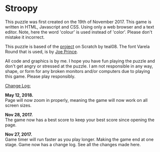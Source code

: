 # Stroopy
<p>
This puzzle was first created on the 19th of November 2017.
This game is written in HTML, Javascript and CSS. Using only a web browser and a text editor. Note, here the word 'colour' is used instead of 'color'. Please don't mistake it incorrect.
</p>

<p>
This puzzle is based of the <a href="https://scratch.mit.edu/projects/138819119/" target="_blank">project</a> on Scratch by teal08.
The font Varela Round that is used, is by <a href="https://fonts.google.com/specimen/Varela+Round" target="_blank">Joe Prince</a>.
</p>

<p>
All code and graphics is by me. I hope you have fun playing the puzzle and don't get angry or stressed at the puzzle.  I am not responsible in any way, shape, or form for any broken monitors and/or computers due to playing this game. Please play responsibly.
</p>

<p>
<u>
Change Log:
</u>
</p>

<p><b>May 12, 2018.</b> <br>Page will now zoom in properly, meaning the game will now work on all screen sizes.</br>
<p><b>Nov 28, 2017.</b> <br>The game now has a best score to keep your best score since opening the page.</br>
<p><b>Nov 27, 2017.</b> <br>Game timer will run faster as you play longer. Making the game end at one stage. Game now has a change log. See all the changes made here.</br>
